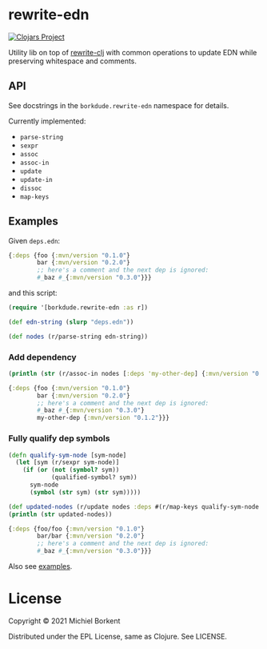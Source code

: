 # rewrite-edn

[![Clojars Project](https://img.shields.io/clojars/v/borkdude/rewrite-edn.svg)](https://clojars.org/borkdude/rewrite-edn)

Utility lib on top of
[rewrite-clj](https://github.com/clj-commons/rewrite-clj) with common
operations to update EDN while preserving whitespace and comments.

## API

See docstrings in the `borkdude.rewrite-edn` namespace for details.

Currently implemented:

- `parse-string`
- `sexpr`
- `assoc`
- `assoc-in`
- `update`
- `update-in`
- `dissoc`
- `map-keys`

## Examples

Given `deps.edn`:

``` clojure
{:deps {foo {:mvn/version "0.1.0"}
        bar {:mvn/version "0.2.0"}
        ;; here's a comment and the next dep is ignored:
        #_baz #_{:mvn/version "0.3.0"}}}
```

and this script:

``` clojure
(require '[borkdude.rewrite-edn :as r])

(def edn-string (slurp "deps.edn"))

(def nodes (r/parse-string edn-string))
```

### Add dependency

``` clojure
(println (str (r/assoc-in nodes [:deps 'my-other-dep] {:mvn/version "0.1.2"})))
```

``` clojure
{:deps {foo {:mvn/version "0.1.0"}
        bar {:mvn/version "0.2.0"}
        ;; here's a comment and the next dep is ignored:
        #_baz #_{:mvn/version "0.3.0"}
        my-other-dep {:mvn/version "0.1.2"}}}
```

### Fully qualify dep symbols

``` clojure
(defn qualify-sym-node [sym-node]
  (let [sym (r/sexpr sym-node)]
    (if (or (not (symbol? sym))
            (qualified-symbol? sym))
      sym-node
      (symbol (str sym) (str sym)))))

(def updated-nodes (r/update nodes :deps #(r/map-keys qualify-sym-node %)))
(println (str updated-nodes))
```

``` clojure
{:deps {foo/foo {:mvn/version "0.1.0"}
        bar/bar {:mvn/version "0.2.0"}
        ;; here's a comment and the next dep is ignored:
        #_baz #_{:mvn/version "0.3.0"}}}
```

Also see [examples](examples).

# License

Copyright © 2021 Michiel Borkent

Distributed under the EPL License, same as Clojure. See LICENSE.
